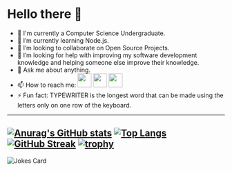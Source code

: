 # Hello there 👋

- 🔭 I'm currently a Computer Science Undergraduate.
- 🌱 I’m currently learning Node.js.
- 👯 I’m looking to collaborate on Open Source Projects.
- 🤔 I’m looking for help with improving my software development knowledge and helping someone else improve their knowledge.
- 💬 Ask me about anything.
- 📫 How to reach me: <a href="https://www.linkedin.com/in/navodzoysa/" target="_blank"><img height="32" width="32" src="https://cdn.jsdelivr.net/npm/simple-icons@v5/icons/linkedin.svg" /></a> <a href="mailto:navod.zoysa@gmail.com" target="_blank"><img height="32" width="32" src="https://cdn.jsdelivr.net/npm/simple-icons@v5/icons/gmail.svg" /></a> <a href="https://twitter.com/navodzoysa" target="_blank"><img height="32" width="32" src="https://cdn.jsdelivr.net/npm/simple-icons@v5/icons/twitter.svg" /></a>
- ⚡ Fun fact: TYPEWRITER is the longest word that can be made using the letters only on one row of the keyboard.

---
[![Anurag's GitHub stats](https://github-readme-stats.vercel.app/api?username=navodzoysa&count_private=true&show_icons=true&theme=synthwave)](https://github.com/anuraghazra/github-readme-stats)
[![Top Langs](https://github-readme-stats.vercel.app/api/top-langs/?username=navodzoysa&langs_count=10&layout=compact)](https://github.com/anuraghazra/github-readme-stats)
[![GitHub Streak](https://github-readme-streak-stats.herokuapp.com/?user=navodzoysa&theme=synthwave)](https://git.io/streak-stats)
[![trophy](https://github-profile-trophy.vercel.app/?username=navodzoysa&row=2&column=3&theme=juicyfresh)](https://github.com/ryo-ma/github-profile-trophy)
---
![Jokes Card](https://readme-jokes.vercel.app/api)
